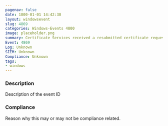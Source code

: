 ```yaml
---
pagenav: false
date: 1800-01-01 14:42:38
layout: windowsevent
slug: 4869
categories: Windows-Events 4800
image: placeholder.png
summary: Certificate Services received a resubmitted certificate request
Event: 4869
Log: Unknown
SIEM: Unknown
Compliance: Unknown
tags:
- windows
---
```


### Description

Description of the event ID

### Compliance

Reason why this may or may not be compliance related.
